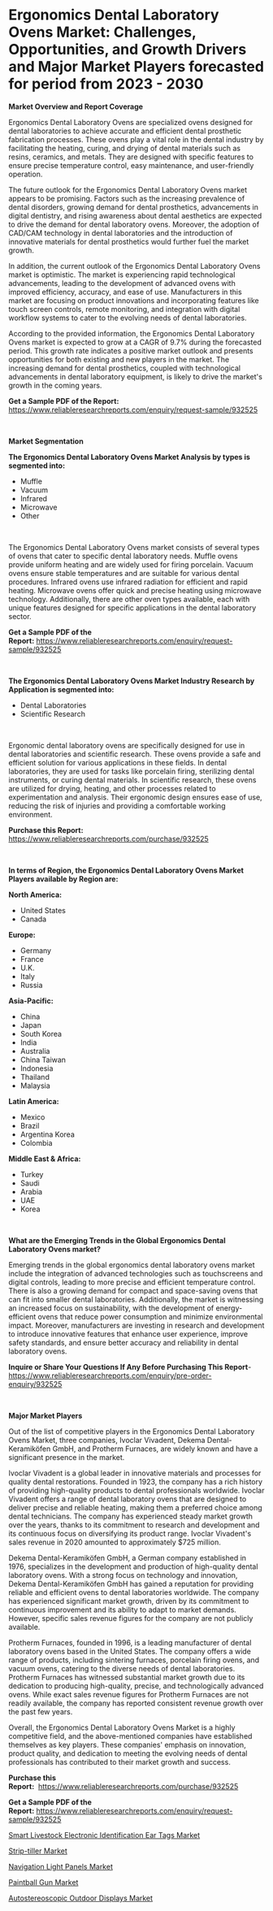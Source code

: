 <p><h1>Ergonomics Dental Laboratory Ovens Market: Challenges, Opportunities, and Growth Drivers and Major Market Players forecasted for period from 2023 - 2030</h1></p><p><strong>Market Overview and Report Coverage</strong></p>
<p><p>Ergonomics Dental Laboratory Ovens are specialized ovens designed for dental laboratories to achieve accurate and efficient dental prosthetic fabrication processes. These ovens play a vital role in the dental industry by facilitating the heating, curing, and drying of dental materials such as resins, ceramics, and metals. They are designed with specific features to ensure precise temperature control, easy maintenance, and user-friendly operation.</p><p>The future outlook for the Ergonomics Dental Laboratory Ovens market appears to be promising. Factors such as the increasing prevalence of dental disorders, growing demand for dental prosthetics, advancements in digital dentistry, and rising awareness about dental aesthetics are expected to drive the demand for dental laboratory ovens. Moreover, the adoption of CAD/CAM technology in dental laboratories and the introduction of innovative materials for dental prosthetics would further fuel the market growth.</p><p>In addition, the current outlook of the Ergonomics Dental Laboratory Ovens market is optimistic. The market is experiencing rapid technological advancements, leading to the development of advanced ovens with improved efficiency, accuracy, and ease of use. Manufacturers in this market are focusing on product innovations and incorporating features like touch screen controls, remote monitoring, and integration with digital workflow systems to cater to the evolving needs of dental laboratories.</p><p>According to the provided information, the Ergonomics Dental Laboratory Ovens market is expected to grow at a CAGR of 9.7% during the forecasted period. This growth rate indicates a positive market outlook and presents opportunities for both existing and new players in the market. The increasing demand for dental prosthetics, coupled with technological advancements in dental laboratory equipment, is likely to drive the market's growth in the coming years.</p></p>
<p><strong>Get a Sample PDF of the Report:</strong> <a href="https://www.reliableresearchreports.com/enquiry/request-sample/932525">https://www.reliableresearchreports.com/enquiry/request-sample/932525</a></p>
<p>&nbsp;</p>
<p><strong>Market Segmentation</strong></p>
<p><strong>The Ergonomics Dental Laboratory Ovens Market Analysis by types is segmented into:</strong></p>
<p><ul><li>Muffle</li><li>Vacuum</li><li>Infrared</li><li>Microwave</li><li>Other</li></ul></p>
<p>&nbsp;</p>
<p><p>The Ergonomics Dental Laboratory Ovens market consists of several types of ovens that cater to specific dental laboratory needs. Muffle ovens provide uniform heating and are widely used for firing porcelain. Vacuum ovens ensure stable temperatures and are suitable for various dental procedures. Infrared ovens use infrared radiation for efficient and rapid heating. Microwave ovens offer quick and precise heating using microwave technology. Additionally, there are other oven types available, each with unique features designed for specific applications in the dental laboratory sector.</p></p>
<p><strong>Get a Sample PDF of the Report:</strong>&nbsp;<a href="https://www.reliableresearchreports.com/enquiry/request-sample/932525">https://www.reliableresearchreports.com/enquiry/request-sample/932525</a></p>
<p>&nbsp;</p>
<p><strong>The Ergonomics Dental Laboratory Ovens Market Industry Research by Application is segmented into:</strong></p>
<p><ul><li>Dental Laboratories</li><li>Scientific Research</li></ul></p>
<p>&nbsp;</p>
<p><p>Ergonomic dental laboratory ovens are specifically designed for use in dental laboratories and scientific research. These ovens provide a safe and efficient solution for various applications in these fields. In dental laboratories, they are used for tasks like porcelain firing, sterilizing dental instruments, or curing dental materials. In scientific research, these ovens are utilized for drying, heating, and other processes related to experimentation and analysis. Their ergonomic design ensures ease of use, reducing the risk of injuries and providing a comfortable working environment.</p></p>
<p><strong>Purchase this Report:</strong>&nbsp; <a href="https://www.reliableresearchreports.com/purchase/932525">https://www.reliableresearchreports.com/purchase/932525</a></p>
<p>&nbsp;</p>
<p><strong>In terms of Region, the Ergonomics Dental Laboratory Ovens Market Players available by Region are:</strong></p>
<p>
    <p> <strong> North America: </strong>
        <ul>
            <li>United States</li>
            <li>Canada</li>
        </ul>
        </p> 
    <p> <strong> Europe: </strong>
        <ul>
            <li>Germany</li>
            <li>France</li>
            <li>U.K.</li>
            <li>Italy</li>
            <li>Russia</li>
        </ul>
        </p> 
    <p> <strong> Asia-Pacific: </strong>
        <ul>
            <li>China</li>
            <li>Japan</li>
            <li>South Korea</li>
            <li>India</li>
            <li>Australia</li>
            <li>China Taiwan</li>
            <li>Indonesia</li>
            <li>Thailand</li>
            <li>Malaysia</li>
        </ul>
        </p> 
    <p> <strong> Latin America: </strong>
        <ul>
            <li>Mexico</li>
            <li>Brazil</li>
            <li>Argentina Korea</li>
            <li>Colombia</li>
        </ul>
        </p> 
    <p> <strong> Middle East & Africa: </strong>
        <ul>
            <li>Turkey</li>
            <li>Saudi</li>
            <li>Arabia</li>
            <li>UAE</li>
            <li>Korea</li>
        </ul>
    </p>
    </p>
<p>&nbsp;</p>
<p><strong>What are the Emerging Trends in the Global Ergonomics Dental Laboratory Ovens market?</strong></p>
<p><p>Emerging trends in the global ergonomics dental laboratory ovens market include the integration of advanced technologies such as touchscreens and digital controls, leading to more precise and efficient temperature control. There is also a growing demand for compact and space-saving ovens that can fit into smaller dental laboratories. Additionally, the market is witnessing an increased focus on sustainability, with the development of energy-efficient ovens that reduce power consumption and minimize environmental impact. Moreover, manufacturers are investing in research and development to introduce innovative features that enhance user experience, improve safety standards, and ensure better accuracy and reliability in dental laboratory ovens.</p></p>
<p><strong>Inquire or Share Your Questions If Any Before Purchasing This Report</strong>- <a href="https://www.reliableresearchreports.com/enquiry/pre-order-enquiry/932525">https://www.reliableresearchreports.com/enquiry/pre-order-enquiry/932525</a></p>
<p>&nbsp;</p>
<p><strong>Major Market Players</strong></p>
<p><p>Out of the list of competitive players in the Ergonomics Dental Laboratory Ovens Market, three companies, Ivoclar Vivadent, Dekema Dental-Keramiköfen GmbH, and Protherm Furnaces, are widely known and have a significant presence in the market. </p><p>Ivoclar Vivadent is a global leader in innovative materials and processes for quality dental restorations. Founded in 1923, the company has a rich history of providing high-quality products to dental professionals worldwide. Ivoclar Vivadent offers a range of dental laboratory ovens that are designed to deliver precise and reliable heating, making them a preferred choice among dental technicians. The company has experienced steady market growth over the years, thanks to its commitment to research and development and its continuous focus on diversifying its product range. Ivoclar Vivadent's sales revenue in 2020 amounted to approximately $725 million.</p><p>Dekema Dental-Keramiköfen GmbH, a German company established in 1976, specializes in the development and production of high-quality dental laboratory ovens. With a strong focus on technology and innovation, Dekema Dental-Keramiköfen GmbH has gained a reputation for providing reliable and efficient ovens to dental laboratories worldwide. The company has experienced significant market growth, driven by its commitment to continuous improvement and its ability to adapt to market demands. However, specific sales revenue figures for the company are not publicly available.</p><p>Protherm Furnaces, founded in 1996, is a leading manufacturer of dental laboratory ovens based in the United States. The company offers a wide range of products, including sintering furnaces, porcelain firing ovens, and vacuum ovens, catering to the diverse needs of dental laboratories. Protherm Furnaces has witnessed substantial market growth due to its dedication to producing high-quality, precise, and technologically advanced ovens. While exact sales revenue figures for Protherm Furnaces are not readily available, the company has reported consistent revenue growth over the past few years.</p><p>Overall, the Ergonomics Dental Laboratory Ovens Market is a highly competitive field, and the above-mentioned companies have established themselves as key players. These companies' emphasis on innovation, product quality, and dedication to meeting the evolving needs of dental professionals has contributed to their market growth and success.</p></p>
<p><strong>Purchase this Report:</strong>&nbsp;&nbsp;<a href="https://www.reliableresearchreports.com/purchase/932525">https://www.reliableresearchreports.com/purchase/932525</a></p>
<p></p>
<p><strong>Get a Sample PDF of the Report:</strong>&nbsp;<a href="https://www.reliableresearchreports.com/enquiry/request-sample/932525">https://www.reliableresearchreports.com/enquiry/request-sample/932525</a></p>
<p><p><a href="https://www.linkedin.com/pulse/smart-livestock-electronic-identification-ear-tags-market-research-p4svc/">Smart Livestock Electronic Identification Ear Tags Market</a></p><p><a href="https://www.linkedin.com/pulse/strip-tiller-market-research-report-provides-thorough-lzo9c/">Strip-tiller Market</a></p><p><a href="https://www.reportprime.com/navigation-light-panels-r1207">Navigation Light Panels Market</a></p><p><a href="https://www.reportprime.com/paintball-gun-r2926">Paintball Gun Market</a></p><p><a href="https://issuu.com/reportprime-2/docs/autostereoscopic-outdoor-displays-market-size-2030?fr=xKAE9_zU1NQ">Autostereoscopic Outdoor Displays Market</a></p></p>